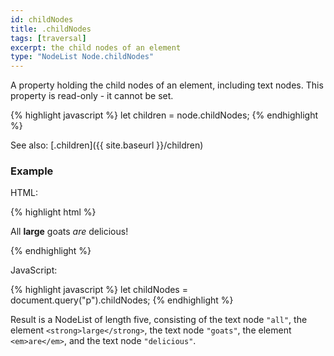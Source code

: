 ```yaml
---
id: childNodes
title: .childNodes
tags: [traversal]
excerpt: the child nodes of an element
type: "NodeList Node.childNodes"
---
```


A property holding the child nodes of an element, including text nodes. This property is read-only - it cannot be set.

{% highlight javascript %}
let children = node.childNodes;
{% endhighlight %}

See also: [.children]({{ site.baseurl }}/children)

### Example

HTML:

{% highlight html %}
<p>
    All
    <strong>large</strong>
    goats
    <em>are</em>
    delicious!
</p>
{% endhighlight %}

JavaScript:

{% highlight javascript %}
let childNodes = document.query("p").childNodes;
{% endhighlight %}

Result is a NodeList of length five, consisting of the text node `"all"`, the element `<strong>large</strong>`, the text node `"goats"`, the element `<em>are</em>`, and the text node `"delicious"`.
